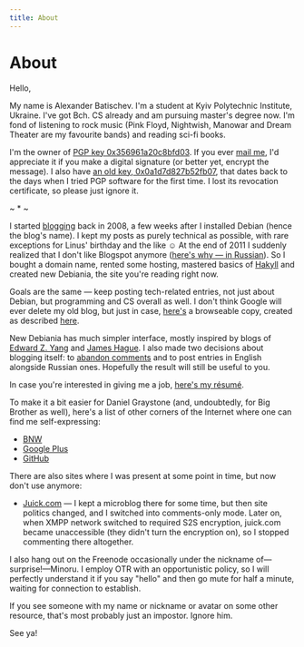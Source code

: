 ```yaml
---
title: About
---
```


# About

Hello,

My name is Alexander Batischev. I'm a student at Kyiv Polytechnic Institute,
Ukraine. I've got Bch. CS already and am pursuing master's degree now. I'm fond
of listening to rock music (Pink Floyd, Nightwish, Manowar and Dream Theater
are my favourite bands) and reading sci-fi books.

I'm the owner of [PGP key 0x356961a20c8bfd03][pgp]. If you ever [mail
me][email], I'd appreciate it if you make a digital signature (or better yet,
encrypt the message). I also have [an old key, 0x0a1d7d827b52fb07][pgp-old],
that dates back to the days when I tried PGP software for the first time.
I lost its revocation certificate, so please just ignore it.

<div class="center">~ * ~</div>

I started [blogging](http://debiania.blogspot.com) back in 2008, a few weeks
after I installed Debian (hence the blog's name). I kept my posts as purely
technical as possible, with rare exceptions for Linus' birthday and the like ☺
At the end of 2011 I suddenly realized that I don't like Blogspot anymore
([here's why — in Russian][why-migrate]). So I bought a domain name, rented
some hosting, mastered basics of [Hakyll](http://github.com/jaspervdj/hakyll)
and created new Debiania, the site you're reading right now.

Goals are the same — keep posting tech-related entries, not just about Debian,
but programming and CS overall as well. I don't think Google will ever delete
my old blog, but just in case, [here's][archive] a browseable copy, created as
described [here][httrack_recipe].

New Debiania has much simpler interface, mostly inspired by blogs of [Edward Z.
Yang](http://blog.ezyang.com) and [James Hague](http://prog21.dadgum.com).  I
also made two decisions about blogging itself: to [abandon comments][comments]
and to post entries in English alongside Russian ones. Hopefully the result
will still be useful to you.

In case you're interested in giving me a job, [here's my résumé][resume].

To make it a bit easier for Daniel Graystone (and, undoubtedly, for Big Brother
as well), here's a list of other corners of the Internet where one can find me
self-expressing:

* [BNW](https://bnw.im/u/minoru)
* [Google Plus](https://plus.google.com/112065341571031957772/posts)
* [GitHub](https://github.com/Minoru)

There are also sites where I was present at some point in time, but now don't
use anymore:

* [Juick.com](http://juick.com/Minoru) — I kept a microblog there for some
  time, but then site politics changed, and I switched into comments-only mode.
  Later on, when XMPP network switched to required S2S encryption, juick.com
  became unaccessible (they didn't turn the encryption on), so I stopped
  commenting there altogether.

I also hang out on the Freenode occasionally under the nickname
of—surprise!—Minoru. I employ OTR with an opportunistic policy, so I will
perfectly understand it if you say "hello" and then go mute for half a minute,
waiting for connection to establish.

If you see someone with my name or nickname or avatar on some other resource,
that's most probably just an impostor. Ignore him.

See ya!

[pgp]: http://pgp.mit.edu:11371/pks/lookup?op=vindex&search=0x356961A20C8BFD03 "PGP key 0x356961a20c8bfd03 at pgp.mit.edu"
[pgp-old]: http://pgp.mit.edu:11371/pks/lookup?op=vindex&search=0x0A1D7D827B52FB07 "PGP key 0x0a1d7d827b52fb07 at pgp.mit.edu"
[email]: <mailto:eual.jp@gmail.com> "eual dot jp at google mail"
[archive]: /misc/debiania-archive.7z "Browseable copy of old Debiania (3.8M, 254M unpacked)"
[httrack_recipe]: http://mydebianblog.blogspot.com/2009/12/blogger-httrack-website-copier.html "Архив блогов типа Blogger: делаем локальную копию с помощью HTTrack Website Copier"
[comments]: /posts/2012-03-21-why-no-comments.html "Why no comments?"
[resume]: /misc/batischev_cv.pdf
[why-migrate]: /posts/2012-09-01-blogs-should-require-zero-maintanance-effort.html "Блоги не должны требовать постоянной поддержки"
